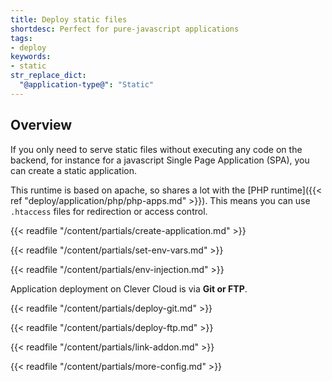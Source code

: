 ```yaml
---
title: Deploy static files
shortdesc: Perfect for pure-javascript applications
tags:
- deploy
keywords:
- static
str_replace_dict:
  "@application-type@": "Static"
---
```


## Overview

If you only need to serve static files without executing any code on the backend, for instance for a javascript Single Page Application (SPA), you can create a static application.

This runtime is based on apache, so shares a lot with the [PHP runtime]({{< ref "deploy/application/php/php-apps.md" >}}). This means you can use `.htaccess` files for redirection or access control.

{{< readfile "/content/partials/create-application.md" >}}

{{< readfile "/content/partials/set-env-vars.md" >}}

{{< readfile "/content/partials/env-injection.md" >}}

Application deployment on Clever Cloud is via **Git or FTP**.

{{< readfile "/content/partials/deploy-git.md" >}}

{{< readfile "/content/partials/deploy-ftp.md" >}}

{{< readfile "/content/partials/link-addon.md" >}}

{{< readfile "/content/partials/more-config.md" >}}
